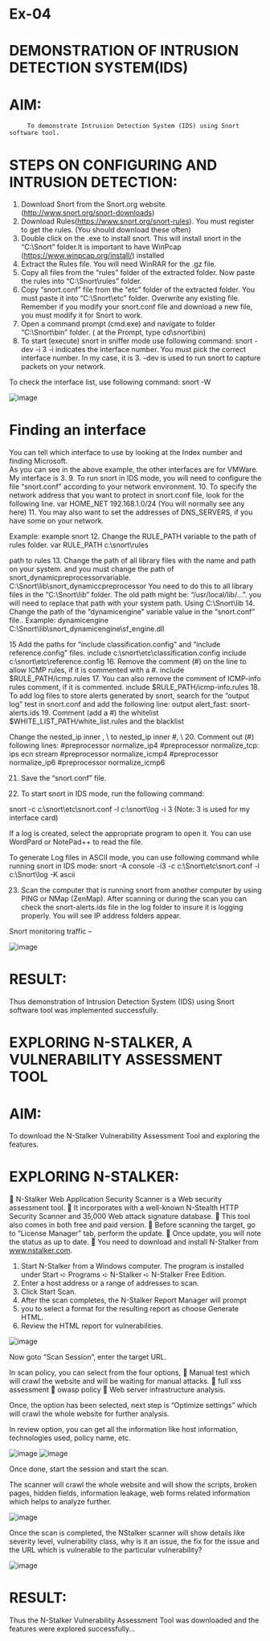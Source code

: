 # Ex-04
# DEMONSTRATION OF INTRUSION DETECTION SYSTEM(IDS) 
 
# AIM: 
         To demonstrate Intrusion Detection System (IDS) using Snort software tool. 
 
 
# STEPS ON CONFIGURING AND INTRUSION DETECTION: 
 
1. Download Snort from the Snort.org website. (http://www.snort.org/snort-downloads) 
2. Download Rules(https://www.snort.org/snort-rules). You must register to get the rules.
(You should download these often) 
3. Double click on the .exe to install snort.  This will install snort in the “C:\Snort” folder.It is 
important to have WinPcap (https://www.winpcap.org/install/) installed 
4. Extract the Rules file. You will need WinRAR for the .gz file. 
5. Copy all files from the “rules” folder of the extracted folder.  Now paste the rules into 
“C:\Snort\rules” folder. 
6. Copy “snort.conf” file from the “etc” folder of the extracted folder.  You must paste it into 
“C:\Snort\etc” folder. Overwrite any      existing file.  Remember if you modify your 
snort.conf file and download a new file, you must modify it for Snort to work. 
7. Open a command prompt (cmd.exe) and navigate to folder “C:\Snort\bin” folder. ( at the 
Prompt, type cd\snort\bin) 
8. To start (execute) snort in sniffer mode use following command: 
snort -dev -i 3 -i indicates the interface number.  You must pick the correct interface number.  In my case, it 
is 3. 
 -dev is used to run snort to capture packets on your network. 
 
To check the interface list,  use following command: 
 snort   -W 
 
 ![image](https://github.com/IsaacAIML2023/Ex-04_CNS/assets/158465339/83d7de69-ebad-45e4-a444-3b5fdce21db9)


# Finding an interface 
 
You can tell which interface to use by looking at the Index number and finding Microsoft.  
As you can see in the above example, the other interfaces are for VMWare.  My interface is 
3. 
9. To run snort in IDS mode, you will need to configure the file “snort.conf” according to 
your network environment. 
10. To specify the network address that you want to protect in snort.conf file, look for the 
following line. 
var HOME_NET 192.168.1.0/24  (You will normally see any here) 
11. You may also want to set the addresses of DNS_SERVERS, if you have some on your 
network. 
 
Example: 
example snort 
12. Change the RULE_PATH variable to the path of rules folder. 
 var RULE_PATH c:\snort\rules 
 
path to rules 
13. Change the path of all library files with the name and path on your system. and you must 
change the path    of snort_dynamicpreprocessorvariable. 
C:\Snort\lib\snort_dynamiccpreprocessor 
You need to do this to all library files in the “C:\Snort\lib” folder. The old path might be: 
“/usr/local/lib/…”. you will need to    replace that path with your system path.  Using 
C:\Snort\lib 
14. Change the path of the “dynamicengine” variable value in the “snort.conf” file.. 
Example: 
 dynamicengine C:\Snort\lib\snort_dynamicengine\sf_engine.dll  
 
15 Add the paths for “include classification.config” and “include reference.config” files. 
  include c:\snort\etc\classification.config 
include c:\snort\etc\reference.config 
16. Remove the comment (#) on the line to allow ICMP rules, if it is  commented with a #. 
 include $RULE_PATH/icmp.rules 
17. You can also remove the comment of ICMP-info rules comment, if it is commented. 
 include $RULE_PATH/icmp-info.rules 
18. To add log files to store alerts generated by snort,  search for the “output log” test in 
snort.conf and add the following line: 
output alert_fast: snort-alerts.ids 
19.  Comment (add a #) the  whitelist $WHITE_LIST_PATH/white_list.rules and the 
blacklist 
 
Change the nested_ip inner , \  to nested_ip inner #, \ 
20. Comment out (#) following lines: 
#preprocessor normalize_ip4 
#preprocessor normalize_tcp: ips ecn stream 
#preprocessor normalize_icmp4 
#preprocessor normalize_ip6 
#preprocessor normalize_icmp6 
 
21. Save the “snort.conf” file. 
 
 
22. To start snort in IDS mode, run the following command: 
 
snort -c c:\snort\etc\snort.conf -l c:\snort\log -i 3 
(Note: 3 is used for my interface card) 
 
If a log is created, select the appropriate program to open it.  You can use WordPard or 
NotePad++ to read the file. 
 
To generate Log files in ASCII mode, you can use following command while running snort 
in IDS mode: 
snort -A console -i3 -c c:\Snort\etc\snort.conf -l c:\Snort\log -K ascii 
 
23. Scan the computer that is  running snort from another computer by using PING or NMap 
(ZenMap). 
After scanning or during the scan you can check the snort-alerts.ids file in the log folder to 
insure it is logging properly.  You will see IP address folders appear. 
 
Snort monitoring traffic – 
 
 ![image](https://github.com/IsaacAIML2023/Ex-04_CNS/assets/158465339/95bdedbe-90ce-41d1-a19f-c50ba02394c1)

 
# RESULT: 
  Thus  demonstration of Intrusion Detection System (IDS) using Snort software tool was implemented successfully. 







  # EXPLORING N-STALKER, A VULNERABILITY ASSESSMENT TOOL 
  
 # AIM: 
 To download the N-Stalker Vulnerability Assessment Tool and exploring the features. 
 
# EXPLORING N-STALKER: 
 N-Stalker Web Application Security Scanner is a Web security assessment tool. 
 It incorporates with a well-known N-Stealth HTTP Security Scanner and 35,000 Web 
attack signature database. 
 This tool also comes in both free and paid version. 
 Before scanning the target, go to “License Manager” tab, perform the update. 
 Once update, you will note the status as up to date. 
 You need to download and install N-Stalker from www.nstalker.com. 
 
1. Start N-Stalker from a Windows computer. The program is installed under Start ➪ 
Programs ➪ N-Stalker ➪ N-Stalker Free Edition.  
2. Enter a host address or a range of addresses to scan. 
3. Click Start Scan. 
4. After the scan completes, the N-Stalker Report Manager will prompt 
5. you to select a format for the resulting report as choose Generate HTML. 
6. Review the HTML report for vulnerabilities. 
 
 ![image](https://github.com/IsaacAIML2023/Ex-04_CNS/assets/158465339/f83917c1-ed89-4125-a6fa-a060fe755cb2)

 
Now goto “Scan Session”, enter the target URL. 
 
In scan policy, you can select from the four options, 
 Manual test which will crawl the website and will be waiting for manual attacks. 
 full xss assessment 
 owasp policy 
 Web server infrastructure analysis. 
 
Once, the option has been selected, next step is “Optimize settings” which will crawl the 
whole website for further analysis. 
 
In review option, you can get all the information like host information, technologies used, 
policy name, etc. 
 
![image](https://github.com/IsaacAIML2023/Ex-04_CNS/assets/158465339/5b783b6d-347a-4bd4-a8f9-64cbcd13b75b)
![image](https://github.com/IsaacAIML2023/Ex-04_CNS/assets/158465339/d6fa80c9-7025-4a28-b02b-796decebd7c9)

Once done, start the session and start the scan.  
 
The scanner will crawl the whole website and will show the scripts, broken pages, hidden 
fields, information leakage, web forms related information which helps to analyze further. 
 
 ![image](https://github.com/IsaacAIML2023/Ex-04_CNS/assets/158465339/3d6104f7-f217-45a8-9faa-ee117a4c6d3b)

Once the scan is completed, the NStalker scanner will show details like severity level, 
vulnerability class, why is it an issue, the fix for the issue and the URL which is vulnerable to 
the particular vulnerability? 
 
 ![image](https://github.com/IsaacAIML2023/Ex-04_CNS/assets/158465339/7bff201b-2d00-43aa-9bc0-fa7681ade360)

 
# RESULT:
  Thus the N-Stalker Vulnerability Assessment Tool was downloaded and  the features were explored successfully... 

